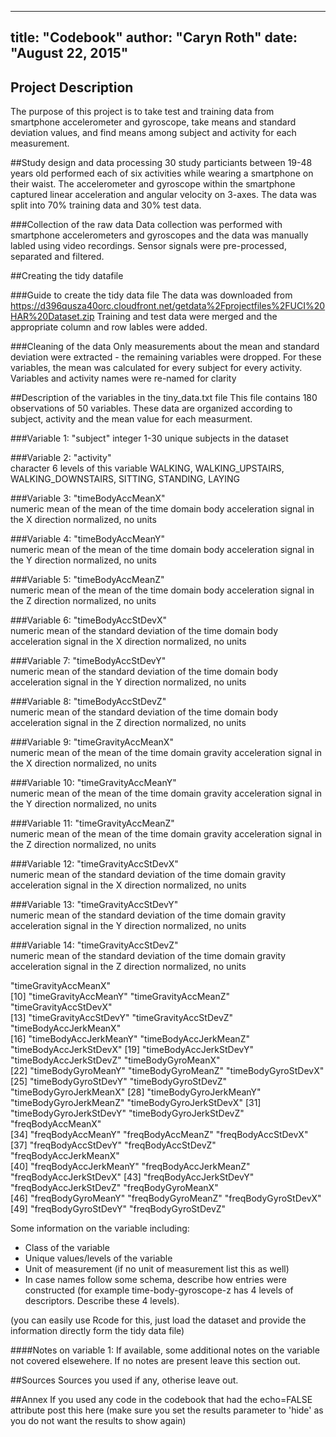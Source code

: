 
---
title: "Codebook"
author: "Caryn Roth"
date: "August 22, 2015"
---

## Project Description
The purpose of this project is to take test and training data from smartphone accelerometer and gyroscope, take means and standard deviation values, and find means among subject and activity for each measurement. 

##Study design and data processing
30 study particiants between 19-48 years old performed each of six activities while wearing a smartphone on their waist. The accelerometer and gyroscope within the smartphone captured linear acceleration and angular velocity on 3-axes. The data was split into 70% training data and 30% test data.

###Collection of the raw data
Data collection was performed with smartphone accelerometers and gyroscopes and the data was manually labled using video recordings. Sensor signals were pre-processed, separated and filtered.

##Creating the tidy datafile

###Guide to create the tidy data file
The data was downloaded from https://d396qusza40orc.cloudfront.net/getdata%2Fprojectfiles%2FUCI%20HAR%20Dataset.zip 
Training and test data were merged and the appropriate column and row lables were added.

###Cleaning of the data
Only measurements about the mean and standard deviation were extracted - the remaining variables were dropped.
For these variables, the mean was calculated for every subject for every activity.
Variables and activity names were re-named for clarity

##Description of the variables in the tiny_data.txt file
This file contains 180 observations of 50 variables.
These data are organized according to subject, activity and the mean value for each measurment. 
 
###Variable 1: "subject"
integer
1-30 unique subjects in the dataset

###Variable 2: "activity"   
character
6 levels of this variable
WALKING, WALKING_UPSTAIRS, WALKING_DOWNSTAIRS, SITTING, STANDING, LAYING

###Variable 3: "timeBodyAccMeanX"      
numeric
mean of the mean of the time domain body acceleration signal in the X direction
normalized, no units

###Variable 4: "timeBodyAccMeanY"      
numeric
mean of the mean of the time domain body acceleration signal in the Y direction
normalized, no units

###Variable 5: "timeBodyAccMeanZ"      
numeric
mean of the mean of the time domain body acceleration signal in the Z direction
normalized, no units

###Variable 6: "timeBodyAccStDevX"      
numeric
mean of the standard deviation of the time domain body acceleration signal in the X direction
normalized, no units

###Variable 7: "timeBodyAccStDevY"      
numeric
mean of the standard deviation of the time domain body acceleration signal in the Y direction
normalized, no units

###Variable 8: "timeBodyAccStDevZ"      
numeric
mean of the standard deviation of the time domain body acceleration signal in the Z direction
normalized, no units
    
###Variable 9: "timeGravityAccMeanX"      
numeric
mean of the mean of the time domain gravity acceleration signal in the X direction
normalized, no units

###Variable 10: "timeGravityAccMeanY"      
numeric
mean of the mean of the time domain gravity acceleration signal in the Y direction
normalized, no units

###Variable 11: "timeGravityAccMeanZ"      
numeric
mean of the mean of the time domain gravity acceleration signal in the Z direction
normalized, no units

###Variable 12: "timeGravityAccStDevX"      
numeric
mean of the standard deviation of the time domain gravity acceleration signal in the X direction
normalized, no units

###Variable 13: "timeGravityAccStDevY"      
numeric
mean of the standard deviation of the time domain gravity acceleration signal in the Y direction
normalized, no units

###Variable 14: "timeGravityAccStDevZ"      
numeric
mean of the standard deviation of the time domain gravity acceleration signal in the Z direction
normalized, no units




 "timeGravityAccMeanX"   
[10] "timeGravityAccMeanY"    "timeGravityAccMeanZ"    "timeGravityAccStDevX"  
[13] "timeGravityAccStDevY"   "timeGravityAccStDevZ"   "timeBodyAccJerkMeanX"  
[16] "timeBodyAccJerkMeanY"   "timeBodyAccJerkMeanZ"   "timeBodyAccJerkStDevX" 
[19] "timeBodyAccJerkStDevY"  "timeBodyAccJerkStDevZ"  "timeBodyGyroMeanX"     
[22] "timeBodyGyroMeanY"      "timeBodyGyroMeanZ"      "timeBodyGyroStDevX"    
[25] "timeBodyGyroStDevY"     "timeBodyGyroStDevZ"     "timeBodyGyroJerkMeanX" 
[28] "timeBodyGyroJerkMeanY"  "timeBodyGyroJerkMeanZ"  "timeBodyGyroJerkStDevX"
[31] "timeBodyGyroJerkStDevY" "timeBodyGyroJerkStDevZ" "freqBodyAccMeanX"      
[34] "freqBodyAccMeanY"       "freqBodyAccMeanZ"       "freqBodyAccStDevX"     
[37] "freqBodyAccStDevY"      "freqBodyAccStDevZ"      "freqBodyAccJerkMeanX"  
[40] "freqBodyAccJerkMeanY"   "freqBodyAccJerkMeanZ"   "freqBodyAccJerkStDevX" 
[43] "freqBodyAccJerkStDevY"  "freqBodyAccJerkStDevZ"  "freqBodyGyroMeanX"     
[46] "freqBodyGyroMeanY"      "freqBodyGyroMeanZ"      "freqBodyGyroStDevX"    
[49] "freqBodyGyroStDevY"     "freqBodyGyroStDevZ"    
> 
Some information on the variable including:
 - Class of the variable
 - Unique values/levels of the variable
 - Unit of measurement (if no unit of measurement list this as well)
 - In case names follow some schema, describe how entries were constructed (for example time-body-gyroscope-z has 4 levels of descriptors. Describe these 4 levels). 

(you can easily use Rcode for this, just load the dataset and provide the information directly form the tidy data file)

####Notes on variable 1:
If available, some additional notes on the variable not covered elsewehere. If no notes are present leave this section out.

##Sources
Sources you used if any, otherise leave out.

##Annex
If you used any code in the codebook that had the echo=FALSE attribute post this here (make sure you set the results parameter to 'hide' as you do not want the results to show again)
